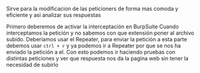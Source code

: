 Sirve para la modificacion de las peticioners de forma mas comoda y eficiente y asi analizar sus respuestas

Primero deberemos de activar la interceptación en BurpSuite
Cuando interceptamos la petición y no sabemos con que extensión poner al archivo subido. Deberíamos usar el Repeater, para enviar la petición a esta parte debemos usar `ctrl + r` y ya podemos ir a Repeater por que se nos ha enviado la petición a el.
Con esto podemos ir haciendo pruebas con distintas peticiones y ver que respuesta nos da la pagina web sin tener la necesidad de subirlo